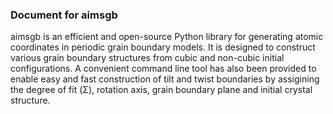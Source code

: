 ### Document for aimsgb

aimsgb is an efficient and open-source Python library for generating atomic coordinates in periodic grain boundary models. It is designed to
construct various grain boundary structures from cubic and non-cubic initial
configurations. A convenient command line tool has also been provided to enable
easy and fast construction of tilt and twist boundaries by assigining the degree
of fit (Σ), rotation axis, grain boundary plane and initial crystal structure.